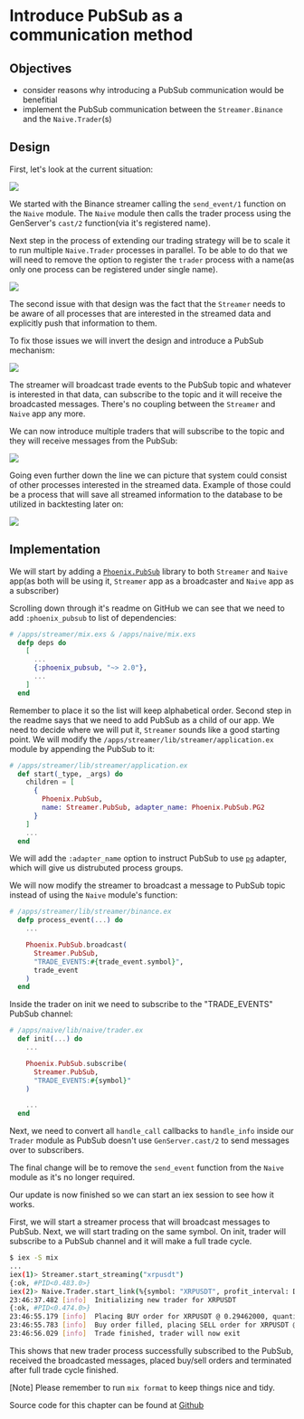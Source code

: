# Introduce PubSub as a communication method

## Objectives

- consider reasons why introducing a PubSub communication would be benefitial
- implement the PubSub communication between the `Streamer.Binance` and the `Naive.Trader`(s)

## Design

First, let's look at the current situation:

![](images/chapter_03_01_current_situation.png)

We started with the Binance streamer calling the `send_event/1` function on the `Naive` module. The `Naive` module then calls the trader process using the GenServer's `cast/2` function(via it's registered name).

Next step in the process of extending our trading strategy will be to scale it to run multiple `Naive.Trader` processes in parallel. To be able to do that we will need to remove the option to register the `trader` process with a name(as only one process can be registered under single name).

![](images/chapter_03_02_current_situation_failed.png)

The second issue with that design was the fact that the `Streamer` needs to be aware of all processes that are interested in the streamed data and explicitly push that information to them.

To fix those issues we will invert the design and introduce a PubSub mechanism:

![](images/chapter_03_03_phoenix_pubsub.png)

The streamer will broadcast trade events to the PubSub topic and whatever is interested in that data, can subscribe to the topic and it will receive the broadcasted messages.
There's no coupling between the `Streamer` and `Naive` app any more.

We can now introduce multiple traders that will subscribe to the topic and
they will receive messages from the PubSub:

![](images/chapter_03_04_naive_trader_group.png)

Going even further down the line we can picture that system could consist of other processes interested in the streamed data. Example of those could be a process that will save all streamed information to the database to be utilized in backtesting later on:

![](images/chapter_03_05_other_services.png)

## Implementation

We will start by adding a [`Phoenix.PubSub`](https://github.com/phoenixframework/phoenix_pubsub) library to both `Streamer` and `Naive` app(as both will be using it, `Streamer` app as a broadcaster and `Naive` app as a subscriber)

Scrolling down through it's readme on GitHub we can see that we need to add `:phoenix_pubsub` to list of dependencies:


```elixir
# /apps/streamer/mix.exs & /apps/naive/mix.exs
  defp deps do
    [
      ...
      {:phoenix_pubsub, "~> 2.0"},
      ...
    ]
  end
```

Remember to place it so the list will keep alphabetical order. Second step in the readme says that we need to add PubSub as a child of our app. We need to decide where we will put it, `Streamer` sounds like a good starting point. We will modify the `/apps/streamer/lib/streamer/application.ex` module by appending the PubSub to it:


```elixir
# /apps/streamer/lib/streamer/application.ex
  def start(_type, _args) do
    children = [
      {
        Phoenix.PubSub,
        name: Streamer.PubSub, adapter_name: Phoenix.PubSub.PG2
      }
    ]
    ...
  end
```

We will add the `:adapter_name` option to instruct PubSub to use [`pg`](http://erlang.org/doc/man/pg.html) adapter, which will give us distrubuted process groups.

We will now modify the streamer to broadcast a message to PubSub topic instead of using the `Naive` module's function:


```elixir
# /apps/streamer/lib/streamer/binance.ex
  defp process_event(...) do
    ...

    Phoenix.PubSub.broadcast(
      Streamer.PubSub,
      "TRADE_EVENTS:#{trade_event.symbol}",
      trade_event
    )
  end
```

Inside the trader on init we need to subscribe to the "TRADE_EVENTS" PubSub channel:


```elixir
# /apps/naive/lib/naive/trader.ex
  def init(...) do
    ...

    Phoenix.PubSub.subscribe(
      Streamer.PubSub,
      "TRADE_EVENTS:#{symbol}"
    )

    ...
  end
```

Next, we need to convert all `handle_call` callbacks to `handle_info` inside our `Trader` module as PubSub doesn't use `GenServer.cast/2` to send messages over to subscribers.

The final change will be to remove the `send_event` function from the `Naive`
module as it's no longer required.

Our update is now finished so we can start an iex session to see how it works.

First, we will start a streamer process that will broadcast messages
to PubSub. Next, we will start trading on the same symbol. On init, trader will subscribe to a PubSub channel and it will make a full trade cycle.


```bash
$ iex -S mix
...
iex(1)> Streamer.start_streaming("xrpusdt")
{:ok, #PID<0.483.0>}
iex(2)> Naive.Trader.start_link(%{symbol: "XRPUSDT", profit_interval: Decimal.new("-0.01")}) 
23:46:37.482 [info]  Initializing new trader for XRPUSDT
{:ok, #PID<0.474.0>}
23:46:55.179 [info]  Placing BUY order for XRPUSDT @ 0.29462000, quantity: 100
23:46:55.783 [info]  Buy order filled, placing SELL order for XRPUSDT @ 0.29225), quantity: 100.00000000
23:46:56.029 [info]  Trade finished, trader will now exit
```

This shows that new trader process successfully subscribed to the PubSub, received the broadcasted messages, placed buy/sell orders and terminated after full trade cycle finished.

[Note] Please remember to run `mix format` to keep things nice and tidy.

Source code for this chapter can be found at [Github](https://github.com/frathon/create-a-cryptocurrency-trading-bot-in-elixir-source-code/tree/chapter_03)
